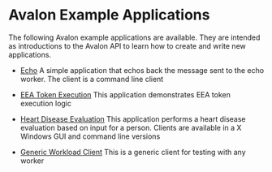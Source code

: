 # Avalon Example Applications

The following Avalon example applications are available.
They are intended as introductions to the Avalon API to learn how to
create and write new applications.

- [Echo](echo)
  A simple application that echos back the message sent to the echo worker.
  The client is a command line client

- [EEA Token Execution](eea_token)
  This application demonstrates EEA token execution logic

- [Heart Disease Evaluation](heart_disease_eval)
  This application performs a heart disease evaluation based on input for
  a person.
  Clients are available in a X Windows GUI and command line versions

- [Generic Workload Client](generic_client)
  This is a generic client for testing with any worker

